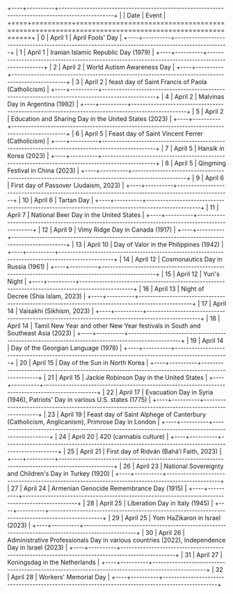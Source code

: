 +----+----------+-------------------------------------------------------------------------------------------------+
|    | Date     | Event                                                                                           |
+====+==========+=================================================================================================+
|  0 | April 1  | April Fools' Day                                                                                |
+----+----------+-------------------------------------------------------------------------------------------------+
|  1 | April 1  | Iranian Islamic Republic Day (1979)                                                             |
+----+----------+-------------------------------------------------------------------------------------------------+
|  2 | April 2  | World Autism Awareness Day                                                                      |
+----+----------+-------------------------------------------------------------------------------------------------+
|  3 | April 2  | feast day of Saint Francis of Paola (Catholicism)                                               |
+----+----------+-------------------------------------------------------------------------------------------------+
|  4 | April 2  | Malvinas Day in Argentina (1982)                                                                |
+----+----------+-------------------------------------------------------------------------------------------------+
|  5 | April 2  | Education and Sharing Day in the United States (2023)                                           |
+----+----------+-------------------------------------------------------------------------------------------------+
|  6 | April 5  | Feast day of Saint Vincent Ferrer (Catholicism)                                                 |
+----+----------+-------------------------------------------------------------------------------------------------+
|  7 | April 5  | Hansik in Korea (2023)                                                                          |
+----+----------+-------------------------------------------------------------------------------------------------+
|  8 | April 5  | Qingming Festival in China (2023)                                                               |
+----+----------+-------------------------------------------------------------------------------------------------+
|  9 | April 6  | First day of Passover (Judaism, 2023)                                                           |
+----+----------+-------------------------------------------------------------------------------------------------+
| 10 | April 6  | Tartan Day                                                                                      |
+----+----------+-------------------------------------------------------------------------------------------------+
| 11 | April 7  | National Beer Day in the United States                                                          |
+----+----------+-------------------------------------------------------------------------------------------------+
| 12 | April 9  | Vimy Ridge Day in Canada (1917)                                                                 |
+----+----------+-------------------------------------------------------------------------------------------------+
| 13 | April 10 | Day of Valor in the Philippines (1942)                                                          |
+----+----------+-------------------------------------------------------------------------------------------------+
| 14 | April 12 | Cosmonautics Day in Russia (1961)                                                               |
+----+----------+-------------------------------------------------------------------------------------------------+
| 15 | April 12 | Yuri's Night                                                                                    |
+----+----------+-------------------------------------------------------------------------------------------------+
| 16 | April 13 | Night of Decree (Shia Islam, 2023)                                                              |
+----+----------+-------------------------------------------------------------------------------------------------+
| 17 | April 14 | Vaisakhi (Sikhism, 2023)                                                                        |
+----+----------+-------------------------------------------------------------------------------------------------+
| 18 | April 14 | Tamil New Year and other New Year festivals in South and Southeast Asia (2023)                  |
+----+----------+-------------------------------------------------------------------------------------------------+
| 19 | April 14 | Day of the Georgian Language (1978)                                                             |
+----+----------+-------------------------------------------------------------------------------------------------+
| 20 | April 15 | Day of the Sun in North Korea                                                                   |
+----+----------+-------------------------------------------------------------------------------------------------+
| 21 | April 15 | Jackie Robinson Day in the United States                                                        |
+----+----------+-------------------------------------------------------------------------------------------------+
| 22 | April 17 | Evacuation Day in Syria (1946), Patriots' Day in various U.S. states (1775)                     |
+----+----------+-------------------------------------------------------------------------------------------------+
| 23 | April 19 | Feast day of Saint Alphege of Canterbury (Catholicism, Anglicanism), Primrose Day in London     |
+----+----------+-------------------------------------------------------------------------------------------------+
| 24 | April 20 | 420 (cannabis culture)                                                                          |
+----+----------+-------------------------------------------------------------------------------------------------+
| 25 | April 21 | First day of Ridván (Baháʼí Faith, 2023)                                                        |
+----+----------+-------------------------------------------------------------------------------------------------+
| 26 | April 23 | National Sovereignty and Children's Day in Turkey (1920)                                        |
+----+----------+-------------------------------------------------------------------------------------------------+
| 27 | April 24 | Armenian Genocide Remembrance Day (1915)                                                        |
+----+----------+-------------------------------------------------------------------------------------------------+
| 28 | April 25 | Liberation Day in Italy (1945)                                                                  |
+----+----------+-------------------------------------------------------------------------------------------------+
| 29 | April 25 | Yom HaZikaron in Israel (2023)                                                                  |
+----+----------+-------------------------------------------------------------------------------------------------+
| 30 | April 26 | Administrative Professionals Day in various countries (2022), Independence Day in Israel (2023) |
+----+----------+-------------------------------------------------------------------------------------------------+
| 31 | April 27 | Koningsdag in the Netherlands                                                                   |
+----+----------+-------------------------------------------------------------------------------------------------+
| 32 | April 28 | Workers' Memorial Day                                                                           |
+----+----------+-------------------------------------------------------------------------------------------------+